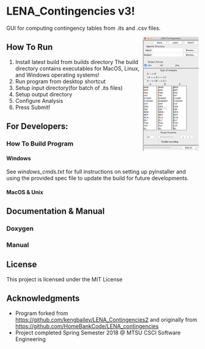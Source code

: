 # LENA_Contingencies v3!

GUI for computing contingency tables from .its and .csv files.

<img style="float:right;" src="./icon/LenaUI.jpg" height="300">


## How To Run
1. Install latest build from builds directory
    The build directory contains executables for MacOS,
    Linux, and Windows operating systems!
2. Run program from desktop shortcut
3. Setup input directory(for batch of .its files)
4. Setup output directory
5. Configure Analysis
6. Press Submit!


## For Developers:
###  How To Build Program

####  Windows
  See *windows_cmds.txt* for full instructions on setting up pyinstaller and
  using the provided spec file to update the build for future developments.

####  MacOS & Unix


## Documentation & Manual
###  Doxygen
###  Manual

## License

This project is licensed under the MIT License

## Acknowledgments


* Program forked from https://github.com/kengbailey/LENA_Contingencies2
  and originally from https://github.com/HomeBankCode/LENA_contingencies
* Project completed Spring Semester 2018 @ MTSU CSCI Software Engineering
